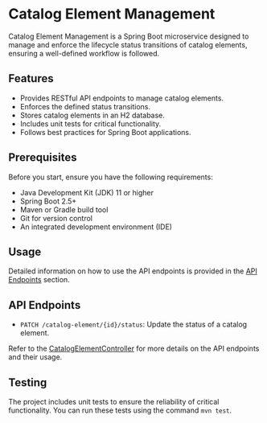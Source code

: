 # Catalog Element Management

Catalog Element Management is a Spring Boot microservice designed to manage and enforce the lifecycle status transitions of catalog elements, ensuring a well-defined workflow is followed.

## Features

- Provides RESTful API endpoints to manage catalog elements.
- Enforces the defined status transitions.
- Stores catalog elements in an H2 database.
- Includes unit tests for critical functionality.
- Follows best practices for Spring Boot applications.

## Prerequisites

Before you start, ensure you have the following requirements:

- Java Development Kit (JDK) 11 or higher
- Spring Boot 2.5+
- Maven or Gradle build tool
- Git for version control
- An integrated development environment (IDE)

## Usage

Detailed information on how to use the API endpoints is provided in the [API Endpoints](#api-endpoints) section.

## API Endpoints

- `PATCH /catalog-element/{id}/status`: Update the status of a catalog element.

Refer to the [CatalogElementController](src/main/java/com/example/catalogelementmanagement/controller/CatalogElementController.java) for more details on the API endpoints and their usage.

## Testing

The project includes unit tests to ensure the reliability of critical functionality. You can run these tests using the command `mvn test`.


